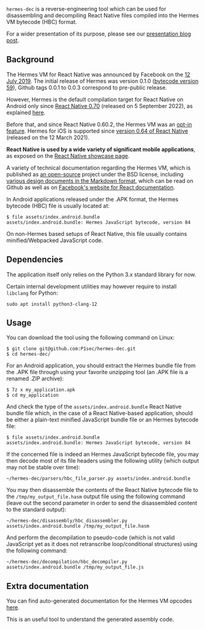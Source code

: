 `hermes-dec` is a reverse-engineering tool which can be used for disassembling and decompiling React Native files compiled into the Hermes VM bytecode (HBC) format.

For a wider presentation of its purpose, please see our [presentation blog post](https://labs.p1sec.com/?p=2070).

## Background

The Hermes VM for React Native was announced by Facebook on the [12 July 2019](https://engineering.fb.com/2019/07/12/android/hermes/). The initial release of Hermes was version 0.1.0 ([bytecode version 59](https://github.com/facebook/hermes/blob/v0.1.0/include/hermes/BCGen/HBC/BytecodeFileFormat.h#L32)), Github tags 0.0.1 to 0.0.3 correspond to pre-public release.

However, Hermes is the default compilation target for React Native on Android only since [React Native 0.70](https://reactnative.dev/blog/2022/09/05/version-070#hermes-as-default-engine) (released on 5 September 2022), as explained [here](https://reactnative.dev/blog/2022/07/08/hermes-as-the-default).

Before that, and since React Native 0.60.2, the Hermes VM was an [opt-in feature](https://reactnative.dev/docs/hermes#enabling-hermes). Hermes for iOS is supported since [version 0.64 of React Native](https://reactnative.dev/blog/2021/03/12/version-0.64) (released on the 12 March 2021).

**React Native is used by a wide variety of significant mobile applications**, as exposed on the [React Native showcase page](https://reactnative.dev/showcase).

A variety of technical documentation regarding the Hermes VM, which is published as [an open-source](https://github.com/facebook/hermes/) project under the BSD license, including [various design documents in the Markdown format](https://github.com/facebook/hermes/tree/main/doc), which can be read on Github as well as on [Facebook's website for React documentation](https://hermesengine.dev/docs/vm/).

In Android applications released under the .APK format, the Hermes bytecode (HBC) file is usually located at:

```
$ file assets/index.android.bundle
assets/index.android.bundle: Hermes JavaScript bytecode, version 84
```

On non-Hermes based setups of React Native, this file usually contains minified/Webpacked JavaScript code.

## Dependencies

The application itself only relies on the Python 3.x standard library for now.

Certain internal development utilities may however require to install `libclang` for Python:

```
sudo apt install python3-clang-12
```

## Usage

You can download the tool using the following command on Linux:

```
$ git clone git@github.com:P1sec/hermes-dec.git
$ cd hermes-dec/
```

For an Android application, you should extract the Hermes bundle file from the .APK file through using your favorite unzipping tool (an .APK file is a renamed .ZIP archive):

```
$ 7z x my_application.apk
$ cd my_application
```

And check the type of the `assets/index.android.bundle` React Native bundle file which, in the case of a React Native-based application, should be either a plain-text minified JavaScript bundle file or an Hermes bytecode file:

```
$ file assets/index.android.bundle
assets/index.android.bundle: Hermes JavaScript bytecode, version 84
```

If the concerned file is indeed an Hermes JavaScript bytecode file, you may then decode most of its file headers using the following utility (which output may not be stable over time):

```
~/hermes-dec/parsers/hbc_file_parser.py assets/index.android.bundle
```

You may then disassemble the contents of the React Native bytecode file to the `/tmp/my_output_file.hasm` output file using the following command (leave out the second parameter in order to send the disassembled content to the standard output):

```
~/hermes-dec/disassembly/hbc_disassembler.py assets/index.android.bundle /tmp/my_output_file.hasm
```

And perform the decompilation to pseudo-code (which is not valid JavaScript yet as it does not retranscribe loop/conditional structures) using the following command:

```
~/hermes-dec/decompilation/hbc_decompiler.py assets/index.android.bundle /tmp/my_output_file.js
```

## Extra documentation

You can find auto-generated documentation for the Hermes VM opcodes [here](https://p1sec.github.io/hermes-dec/opcodes_table.html).

This is an useful tool to understand the generated assembly code.
